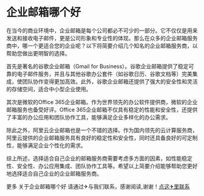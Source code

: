 # 企业邮箱哪个好

在当今的商业环境中，企业邮箱是每个公司都必不可少的一部分。它不仅仅是用来发送和接收电子邮件，更是公司形象和专业性的体现。那么在众多的企业邮箱服务商中，哪一个更适合您的企业呢？以下将简要介绍几个知名的企业邮箱服务商，以帮助您做出更明智的选择。

首先是著名的谷歌企业邮箱（Gmail for Business）。谷歌企业邮箱提供了稳定可靠的电子邮件服务，并且与其他谷歌办公套件（如谷歌日历、谷歌文档等）完美集成，使团队协作变得更加高效。此外，谷歌企业邮箱还提供了强大的安全性和灵活的存储空间，适合中小型企业使用。

其次是微软的Office 365企业邮箱。作为世界领先的办公软件提供商，微软的企业邮箱服务也备受好评。Office 365企业邮箱不仅具有稳定的性能和安全性，还提供了丰富的办公应用和团队协作工具，能够满足企业多样化的办公需求。

除此之外，阿里云企业邮箱也是一个不错的选择。作为国内领先的云计算服务商，阿里云提供的企业邮箱服务具有良好的稳定性和安全性，同时还具备良好的可定制性，能够满足企业个性化的需求。

综上所述，选择适合自己企业的邮箱服务商需要考虑多方面的因素，如性能稳定性、安全性、办公应用集成、团队协作工具等。希望以上简要介绍能够帮助您更好地选择适合自己企业的企业邮箱服务商。

更多 关于企业邮箱哪个好 请通过✈与我们联系，感谢阅读,谢谢！[点这✈里联系](https://lm.k02.cc)
